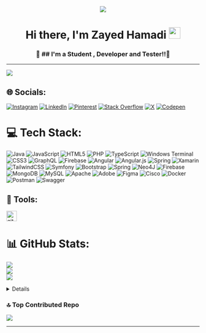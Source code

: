 



<p align="center" >
<img src="https://readme-typing-svg.herokuapp.com/?lines=Welcome,+Back+!&center=true&size=30">
  </p>

<h1 align="center">Hi there, I'm Zayed Hamadi  <img src="https://blog.joypixels.com/content/images/2019/06/waving_hand_sign_1024.gif" width="30px"> </h1>


 <h3 align="center"> 🌟 ## I'm a Student , Developer and Tester!!🌟</h3>
   

---
[![](https://visitcount.itsvg.in/api?id=zayedhamadi&icon=7&color=6)](https://visitcount.itsvg.in)


## 🌐 Socials:
[![Instagram](https://img.shields.io/badge/Instagram-%23E4405F.svg?logo=Instagram&logoColor=white)](https://instagram.com/zayedh80) [![LinkedIn](https://img.shields.io/badge/LinkedIn-%230077B5.svg?logo=linkedin&logoColor=white)](https://linkedin.com/in/zayed-hamadi-dev) [![Pinterest](https://img.shields.io/badge/Pinterest-%23E60023.svg?logo=Pinterest&logoColor=white)](https://pinterest.com/zayedh80) [![Stack Overflow](https://img.shields.io/badge/-Stackoverflow-FE7A16?logo=stack-overflow&logoColor=white)](https://stackoverflow.com/users/20241183) [![X](https://img.shields.io/badge/X-black.svg?logo=X&logoColor=white)](https://x.com/zayedh80) [![Codepen](https://img.shields.io/badge/Codepen-000000?style=for-the-badge&logo=codepen&logoColor=white)](https://codepen.io/zayedhamadi-dev) 

# 💻 Tech Stack:
![Java](https://img.shields.io/badge/java-%23ED8B00.svg?style=flat-square&logo=openjdk&logoColor=white) ![JavaScript](https://img.shields.io/badge/javascript-%23323330.svg?style=flat-square&logo=javascript&logoColor=%23F7DF1E) ![HTML5](https://img.shields.io/badge/html5-%23E34F26.svg?style=flat-square&logo=html5&logoColor=white) ![PHP](https://img.shields.io/badge/php-%23777BB4.svg?style=flat-square&logo=php&logoColor=white) ![TypeScript](https://img.shields.io/badge/typescript-%23007ACC.svg?style=flat-square&logo=typescript&logoColor=white) ![Windows Terminal](https://img.shields.io/badge/Windows%20Terminal-%234D4D4D.svg?style=flat-square&logo=windows-terminal&logoColor=white) ![CSS3](https://img.shields.io/badge/css3-%231572B6.svg?style=flat-square&logo=css3&logoColor=white) ![GraphQL](https://img.shields.io/badge/-GraphQL-E10098?style=flat-square&logo=graphql&logoColor=white) ![Firebase](https://img.shields.io/badge/firebase-%23039BE5.svg?style=flat-square&logo=firebase) ![Angular](https://img.shields.io/badge/angular-%23DD0031.svg?style=flat-square&logo=angular&logoColor=white) ![Angular.js](https://img.shields.io/badge/angular.js-%23E23237.svg?style=flat-square&logo=angularjs&logoColor=white) ![Spring](https://img.shields.io/badge/spring-%236DB33F.svg?style=flat-square&logo=spring&logoColor=white) ![Xamarin](https://img.shields.io/badge/Xamarin-3199DC?style=flat-square&logo=xamarin&logoColor=white) ![TailwindCSS](https://img.shields.io/badge/tailwindcss-%2338B2AC.svg?style=flat-square&logo=tailwind-css&logoColor=white) ![Symfony](https://img.shields.io/badge/symfony-%23000000.svg?style=flat-square&logo=symfony&logoColor=white) ![Bootstrap](https://img.shields.io/badge/bootstrap-%238511FA.svg?style=flat-square&logo=bootstrap&logoColor=white) ![Spring](https://img.shields.io/badge/spring-%236DB33F.svg?style=flat-square&logo=spring&logoColor=white) ![Neo4J](https://img.shields.io/badge/Neo4j-008CC1?style=flat-square&logo=neo4j&logoColor=white) ![Firebase](https://img.shields.io/badge/Firebase-039BE5?style=flat-square&logo=Firebase&logoColor=white) ![MongoDB](https://img.shields.io/badge/MongoDB-%234ea94b.svg?style=flat-square&logo=mongodb&logoColor=white) ![MySQL](https://img.shields.io/badge/mysql-%2300000f.svg?style=flat-square&logo=mysql&logoColor=white) ![Apache](https://img.shields.io/badge/apache-%23D42029.svg?style=flat-square&logo=apache&logoColor=white) ![Adobe](https://img.shields.io/badge/adobe-%23FF0000.svg?style=flat-square&logo=adobe&logoColor=white) ![Figma](https://img.shields.io/badge/figma-%23F24E1E.svg?style=flat-square&logo=figma&logoColor=white) ![Cisco](https://img.shields.io/badge/cisco-%23049fd9.svg?style=flat-square&logo=cisco&logoColor=black) ![Docker](https://img.shields.io/badge/docker-%230db7ed.svg?style=flat-square&logo=docker&logoColor=white) ![Postman](https://img.shields.io/badge/Postman-FF6C37?style=flat-square&logo=postman&logoColor=white) ![Swagger](https://img.shields.io/badge/-Swagger-%23Clojure?style=flat-square&logo=swagger&logoColor=white)
<br> 
## 🔮 Tools:

<img height="27" src="https://user-images.githubusercontent.com/74038190/212281775-b468df30-4edc-4bf8-a4ee-f52e1aaddc86.gif" alt="git" title="GIT">

<br>

# 📊 GitHub Stats:
![](https://github-readme-stats.vercel.app/api?username=zayedhamadi&theme=tokyonight&hide_border=false&include_all_commits=true&count_private=true)<br/>
![](https://github-readme-streak-stats.herokuapp.com/?user=zayedhamadi&theme=tokyonight&hide_border=false)<br/>
![](https://github-readme-stats.vercel.app/api/top-langs/?username=zayedhamadi&theme=tokyonight&hide_border=false&include_all_commits=true&count_private=true&layout=compact)

<details>

## 🏆 GitHub Trophies  
![](https://github-profile-trophy.vercel.app/?username=zayedhamadi&theme=juicyfresh&no-frame=false&no-bg=false&margin-w=4)

</details>

### 🔝 Top Contributed Repo
![](https://github-contributor-stats.vercel.app/api?username=zayedhamadi&limit=5&theme=nord&combine_all_yearly_contributions=true)

---
